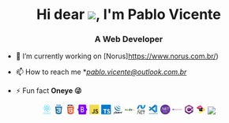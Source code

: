 <!--
### Hi there 👋

- 🔭 I’m currently working on @Norus Tecnologia
- 🌱 I’m currently learning JS, HTML, CSS, C#, SQL
<!--
- 👯 I’m looking to collaborate on ...
- 🤔 I’m looking for help with ...
- 💬 Ask me about ...
- 📫 How to reach me: ...
- 😄 Pronouns: ...
- ⚡ Fun fact: ...
-->

<h1 align="center">Hi dear <img src="https://raw.githubusercontent.com/kaueMarques/kaueMarques/master/hi.gif" width="30px">, I'm Pablo Vicente</h1>
<h3 align="center">A Web Developer</h3>

- 🔭 I’m currently working on [Norus]https://www.norus.com.br/)

- 📫 How to reach me **pablo.vicente@outlook.com.br*

- ⚡ Fun fact **Oneye 😜**

<p align="center">
<img src="https://raw.githubusercontent.com/devicons/devicon/master/icons/react/react-original-wordmark.svg" width="20" height="20"/>
<img src="https://raw.githubusercontent.com/devicons/devicon/master/icons/css3/css3-plain-wordmark.svg" width="20" height="20"/>
<img src="https://raw.githubusercontent.com/devicons/devicon/master/icons/html5/html5-original-wordmark.svg" width="20" height="20"/>
<img src="https://raw.githubusercontent.com/devicons/devicon/master/icons/bootstrap/bootstrap-original.svg" width="20" height="20"/>
<img src="https://raw.githubusercontent.com/devicons/devicon/master/icons/javascript/javascript-original.svg" width="20" height="20"/>
<img src="https://raw.githubusercontent.com/devicons/devicon/master/icons/typescript/typescript-original.svg" width="20" height="20"/>
<img src="https://raw.githubusercontent.com/devicons/devicon/master/icons/jquery/jquery-original-wordmark.svg" width="20" height="20"/>
<img src="https://raw.githubusercontent.com/devicons/devicon/master/icons/nodejs/nodejs-original-wordmark.svg" width="20" height="20"/>
<img src="https://raw.githubusercontent.com/devicons/devicon/master/icons/dot-net/dot-net-original-wordmark.svg" width="20" height="20"/>
<img src="https://raw.githubusercontent.com/devicons/devicon/master/icons/vscode/vscode-original-wordmark.svg" width="20" height="20"/>
<img src="https://raw.githubusercontent.com/devicons/devicon/master/icons/dotnetcore/dotnetcore-original.svg" width="20" height="20"/>
<img src="https://raw.githubusercontent.com/devicons/devicon/master/icons/visualstudio/visualstudio-plain-wordmark.svg" width="20" height="20"/>
<img src="https://raw.githubusercontent.com/devicons/devicon/master/icons/csharp/csharp-original.svg" width="20" height="20"/>
<img src="https://raw.githubusercontent.com/devicons/devicon/master/icons/jetbrains/jetbrains-original.svg" width="20" height="20"/>
<img src="https://github-readme-stats.vercel.app/api?username=pablo-vicente&show_icons=true"/> 
</p>
